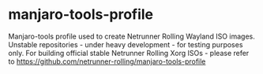 # manjaro-tools-profile
Manjaro-tools profile used to create Netrunner Rolling Wayland ISO images.
Unstable repositories - under heavy development - for testing purposes only.
For building official stable Netrunner Rolling Xorg ISOs - please refer to https://github.com/netrunner-rolling/manjaro-tools-profile
